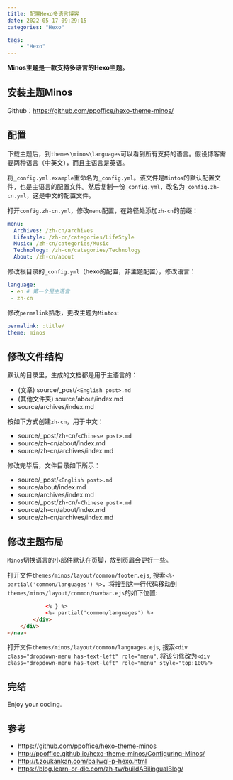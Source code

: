 ```yaml
---
title: 配置Hexo多语言博客
date: 2022-05-17 09:29:15
categories: "Hexo"

tags: 
    - "Hexo"
---
```


**Minos主题是一款支持多语言的Hexo主题。**

## 安装主题Minos
Github：https://github.com/ppoffice/hexo-theme-minos/

## 配置
下载主题后，到`themes\minos\languages`可以看到所有支持的语言。假设博客需要两种语言（中英文），而且主语言是英语。

将`_config.yml.example`重命名为`_config.yml`。该文件是`Mintos`的默认配置文件，也是主语言的配置文件。然后复制一份`_config.yml`，改名为`_config.zh-cn.yml`，这是中文的配置文件。

打开`config.zh-cn.yml`，修改`menu`配置，在路径处添加`zh-cn`的前缀：
```yaml
menu:
  Archives: /zh-cn/archives
  Lifestyle: /zh-cn/categories/LifeStyle
  Music: /zh-cn/categories/Music
  Technology: /zh-cn/categories/Technology
  About: /zh-cn/about
```

修改根目录的`_config.yml`（hexo的配置，非主题配置），修改语言：
```yaml
language:
 - en # 第一个是主语言
 - zh-cn
```

修改`permalink`熟悉，更改主题为`Mintos`:
```yaml
permalink: :title/
theme: minos
```

## 修改文件结构
默认的目录里，生成的文档都是用于主语言的：
 - (文章) source/_post/`<English post>.md`
 - (其他文件夹) source/about/index.md
 - source/archives/index.md

按如下方式创建`zh-cn`，用于中文：
 - source/_post/zh-cn/`<Chinese post>.md`
 - source/zh-cn/about/index.md
 - source/zh-cn/archives/index.md

修改完毕后，文件目录如下所示：
 - source/_post/`<English post>.md`
 - source/about/index.md
 - source/archives/index.md
 - source/_post/zh-cn/`<Chinese post>.md`
 - source/zh-cn/about/index.md
 - source/zh-cn/archives/index.md

## 修改主题布局
`Minos`切换语言的小部件默认在页脚，放到页眉会更好一些。

打开文件`themes/minos/layout/common/footer.ejs`, 搜索`<%- partial('common/languages') %>`，将搜到这一行代码移动到`themes/minos/layout/common/navbar.ejs`的如下位置:
```html
            <% } %>
            <%- partial('common/languages') %>
        </div>
    </div>
</nav>
```

打开文件`themes/minos/layout/common/languages.ejs`, 搜索`<div class="dropdown-menu has-text-left" role="menu"`, 将该句修改为`<div class="dropdown-menu has-text-left" role="menu" style="top:100%">`

## 完结
Enjoy your coding.

## 参考
 - https://github.com/ppoffice/hexo-theme-minos
 - http://ppoffice.github.io/hexo-theme-minos/Configuring-Minos/
 - http://t.zoukankan.com/ballwql-p-hexo.html
 - https://blog.learn-or-die.com/zh-tw/buildABilingualBlog/